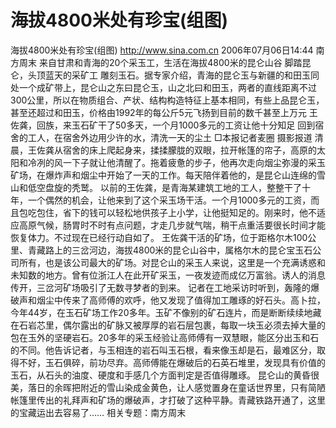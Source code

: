 # 海拔4800米处有珍宝(组图)

海拔4800米处有珍宝(组图)
http://www.sina.com.cn 2006年07月06日14:44 南方周末
    来自甘肃和青海的20个采玉工，生活在海拔4800米的昆仑山谷
                  脚踏昆仑，头顶蓝天的采矿工
雕刻玉石。据专家介绍，青海的昆仑玉与新疆的和田玉同处一个成矿带上，昆仑山之东曰昆仑玉，山之北曰和田玉，两者的直线距离不过300公里，所以在物质组合、产状、结构构造特征上基本相同，有些上品昆仑玉，甚至还超过和田玉，价格由1992年的每公斤5元飞扬到目前的数千甚至上万元
王佐龚，回族，来玉石矿干了50多天，一个月1000多元的工资让他十分知足
        回到宿舍的工人，在宿舍外边用少许的水，清洗一天的尘土
□本报记者麦圈 摄影报道
清晨，王佐龚从宿舍的床上爬起身来，揉揉朦胧的双眼，拉开帐篷的帘子，高原的太阳和冷冽的风一下子就让他清醒了。拖着疲惫的步子，他再次走向烟尘弥漫的采玉矿场，在爆炸声和烟尘中开始了一天的工作。每天陪伴着他的，是昆仑山连绵的雪山和低空盘旋的秃鹫。
以前的王佐龚，是青海某建筑工地的工人，整整干了十年，一个偶然的机会，让他来到了这个采玉场干活。一个月1000多元的工资，而且包吃包住，省下的钱可以轻松地供孩子上小学，让他挺知足的。刚来时，他不适应高原气候，肠胃时不时有点问题，才走几步就气喘，稍干点重活要很长时间才能恢复体力。不过现在已经行动自如了。
王佐龚干活的矿场，位于距格尔木100公里、青藏路上的三岔河边，海拔4800米的昆仑山谷中，属格尔木的昆仑宝玉石公司所有，也是该公司最大的矿场。对昆仑山的采玉人来说，这里是一个充满诱惑和未知数的地方。曾有位浙江人在此开矿采玉，一夜发迹而成亿万富翁。诱人的消息传开，三岔河矿场吸引了无数寻梦者的到来。
记者在工地采访时听到，轰隆的爆破声和烟尘中传来了高师傅的欢呼，他又发现了值得加工雕琢的好石头。高卜拉，今年44岁，在玉石矿场工作20多年。玉矿不像别的矿石连片，而是断断续续地藏在石岩芯里，偶尔露出的矿脉又被厚厚的岩石层包裹，每取一块玉必须去掉大量的包在玉外的坚硬岩石。20多年的采玉经验让高师傅有一双慧眼，能区分出玉和石的不同。他告诉记者，与玉相连的岩石叫玉石根，看来像玉却是石，最难区分，取得不好，玉石俱碎，前功尽弃。高师傅能在爆破后的石英石堆里，发现具有价值的玉石，从石头的油度、硬度和手感几个方面判定是否值得雕琢。
昆仑山的黄昏很美，落日的余晖把附近的雪山染成金黄色，让人感觉置身在童话世界里，只有简陋帐篷里传出的礼拜声和矿场的爆破声，才打破了这种平静。青藏铁路开通了，这里的宝藏运出去容易了……
相关专题：南方周末 

